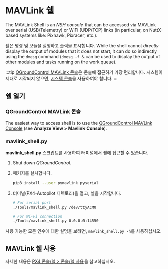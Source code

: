 # MAVLink 쉘

The MAVLink Shell is an _NSH console_ that can be accessed via MAVLink over serial (USB/Telemetry) or WiFi (UDP/TCP) links (in particular, on NuttX-based systems like: Pixhawk, Pixracer, etc.).

쉘은 명령 및 모듈을 실행하고 출력을 표시합니다. While the shell cannot _directly_ display the output of modules that it does not start, it can do so indirectly using the `dmesg` command (`dmesg -f &` can be used to display the output of other modules and tasks running on the work queue).

:::tip
[QGroundControl MAVLink 콘솔](#qgroundcontrol)은 콘솔에 접근하기 가장 편리합니다. 시스템이 제대로 시작되지 않으면, [시스템 콘솔](../debug/system_console.md)을 사용하여야 합니다.
:::

## 쉘 열기

<a id="qgroundcontrol"></a>

### QGroundControl MAVLink 콘솔

The easiest way to access shell is to use the [QGroundControl MAVLink Console](https://docs.qgroundcontrol.com/master/en/analyze_view/mavlink_console.html) (see **Analyze View > Mavlink Console**).

### mavlink_shell.py

**mavlink_shell.py** 스크립트를 사용하여 터미널에서 쉘에 접근할 수 있습니다.

1. Shut down _QGroundControl_.
1. 패키지를 설치합니다.

   ```sh
   pip3 install --user pymavlink pyserial
   ```

1. 터미널(PX4-Autopilot 디렉토리)을 열고, 쉘을 시작합니다.

   ```sh
   # For serial port
   ./Tools/mavlink_shell.py /dev/ttyACM0
   ```

   ```sh
   # For Wi-Fi connection
   ./Tools/mavlink_shell.py 0.0.0.0:14550
   ```

사용 가능한 모든 인수에 대한 설명을 보려면, `mavlink_shell.py -h`를 사용하십시오.

## MAVLink 쉘 사용

자세한 내용은 [PX4 콘솔/쉘 > 콘솔/쉘 사용](../debug/consoles.md#using_the_console)을 참고하십시오.
